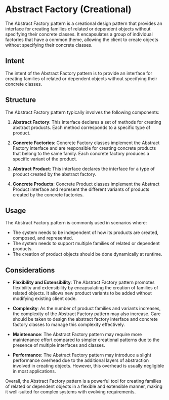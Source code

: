 # Abstract Factory (Creational)

The Abstract Factory pattern is a creational design pattern that provides an interface for creating families of related or dependent objects without specifying their concrete classes. It encapsulates a group of individual factories that have a common theme, allowing the client to create objects without specifying their concrete classes.

## Intent

The intent of the Abstract Factory pattern is to provide an interface for creating families of related or dependent objects without specifying their concrete classes.

## Structure

The Abstract Factory pattern typically involves the following components:

1. **Abstract Factory**: This interface declares a set of methods for creating abstract products. Each method corresponds to a specific type of product.

2. **Concrete Factories**: Concrete Factory classes implement the Abstract Factory interface and are responsible for creating concrete products that belong to the same family. Each concrete factory produces a specific variant of the product.

3. **Abstract Product**: This interface declares the interface for a type of product created by the abstract factory.

4. **Concrete Products**: Concrete Product classes implement the Abstract Product interface and represent the different variants of products created by the concrete factories.

## Usage

The Abstract Factory pattern is commonly used in scenarios where:

- The system needs to be independent of how its products are created, composed, and represented.
- The system needs to support multiple families of related or dependent products.
- The creation of product objects should be done dynamically at runtime.

## Considerations

- **Flexibility and Extensibility**: The Abstract Factory pattern promotes flexibility and extensibility by encapsulating the creation of families of related objects. It allows new product variants to be added without modifying existing client code.

- **Complexity**: As the number of product families and variants increases, the complexity of the Abstract Factory pattern may also increase. Care should be taken to design the abstract factory interface and concrete factory classes to manage this complexity effectively.

- **Maintenance**: The Abstract Factory pattern may require more maintenance effort compared to simpler creational patterns due to the presence of multiple interfaces and classes.

- **Performance**: The Abstract Factory pattern may introduce a slight performance overhead due to the additional layers of abstraction involved in creating objects. However, this overhead is usually negligible in most applications.

Overall, the Abstract Factory pattern is a powerful tool for creating families of related or dependent objects in a flexible and extensible manner, making it well-suited for complex systems with evolving requirements.
